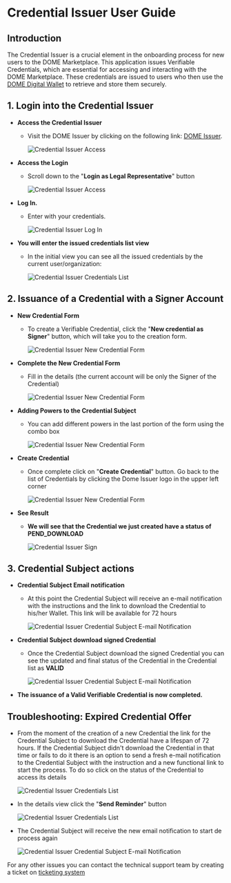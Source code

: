 # Credential Issuer User Guide

## Introduction
The Credential Issuer is a crucial element in the onboarding process for new users to the DOME Marketplace. This application issues Verifiable Credentials, which are essential for accessing and interacting with the DOME Marketplace. These credentials are issued to users who then use the  [DOME Digital Wallet](https://wallet.dome-marketplace-prd.org/) to retrieve and store them securely.

## 1. Login into the Credential Issuer

- **Access the Credential Issuer**
    - Visit the DOME Issuer by clicking on the following link: [DOME Issuer](https://issuer.dome-marketplace-prd.org).
      
      ![Credential Issuer Access](./assets/01.png)

- **Access the Login**
    - Scroll down to the "**Login as Legal Representative**" button
      
      ![Credential Issuer Access](./assets/02.png)

- **Log In.**
  - Enter with your credentials.
      
      ![Credential Issuer Log In](./assets/03.png)

- **You will enter the issued credentials list view**
    - In the initial view you can see all the issued credentials by the current user/organization:
      
      ![Credential Issuer Credentials List](./assets/04.png)

## 2. Issuance of a Credential with a Signer Account
- **New Credential Form**
    - To create a Verifiable Credential, click the "**New credential as Signer**" button, which will take you to the creation form.
      
      ![Credential Issuer New Credential Form](./assets/05.png)

- **Complete the New Credential Form**
    - Fill in the details (the current account will be only the Signer of the Credential)
      
      ![Credential Issuer New Credential Form](./assets/06.png)

- **Adding Powers to the Credential Subject**
    - You can add different powers in the last portion of the form using the combo box
      
      ![Credential Issuer New Credential Form](./assets/07.png)

- **Create Credential**
    - Once complete click on "**Create Credential**" button. Go back to the list of Credentials by clicking the Dome Issuer logo in the upper left corner
      
      ![Credential Issuer New Credential Form](./assets/08.png)

- **See Result**
  - **We will see that the Credential we just created have a status of **PEND_DOWNLOAD****

    ![Credential Issuer Sign](./assets/16.png)

## 3. Credential Subject actions
- **Credential Subject Email notification**
  - At this point the Credential Subject will receive an e-mail notification with the instructions and the link to download the Credential to his/her Wallet.
  This link will be available for 72 hours
      
      ![Credential Issuer Credential Subject E-mail Notification](./assets/10.png)

- **Credential Subject download signed Credential**
    - Once the Credential Subject download the signed Credential you can see the updated and final status of the Credential in the Credential list as **VALID**

      ![Credential Issuer Credential Subject E-mail Notification](./assets/18.png)

- **The issuance of a Valid Verifiable Credential is now completed.**


## Troubleshooting: Expired Credential Offer
- From the moment of the creation of a new Credential the link for the Credential Subject to download the Credential have a lifespan of 72 hours.
If the Credential Subject didn't download the Credential in that time or fails to do it there is an option to send a fresh e-mail notification to the Credential Subject with the instruction and a new functional link to start the process.
To do so click on the status of the Credential to access its details
      
    ![Credential Issuer Credentials List](./assets/11.png)

- In the details view click the "**Send Reminder**" button
      
    ![Credential Issuer Credentials List](./assets/12.png)

- The Credential Subject will receive the new email notification to start de process again
      
    ![Credential Issuer Credential Subject E-mail Notification](./assets/10.png)

For any other issues you can contact the technical support team by creating a ticket on [ticketing system](https://ticketing.dome-marketplace.org/)

